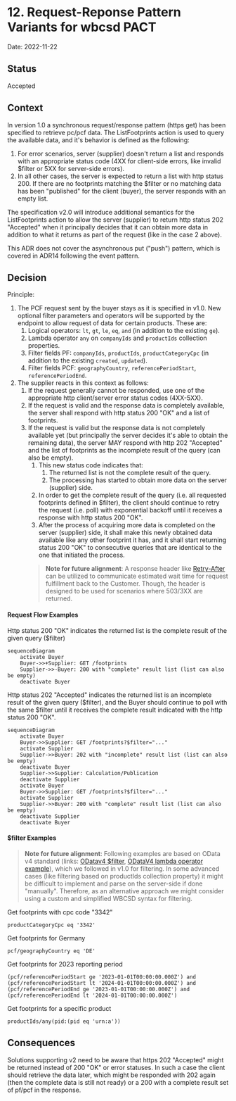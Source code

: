# 12. Request-Reponse Pattern Variants for wbcsd PACT

Date: 2022-11-22

## Status

Accepted

## Context

In version 1.0 a synchronous request/response pattern (https get) has been specified to retrieve pc/pcf data. The ListFootprints action is used to query the available data, and it's behavior is defined as the following:
1. For error scenarios, server (supplier) doesn't return a list and responds with an appropriate status code (4XX for client-side errors, like invalid $filter or 5XX for server-side errors).
2. In all other cases, the server is expected to return a list with http status 200. If there are no footprints matching the $filter or no matching data has been "published" for the client (buyer), the server responds with an empty list.

The specification v2.0 will introduce additional semantics for the ListFootprints action to allow the server (supplier) to return http status 202 "Accepted" when it principally decides that it can obtain more data in addition to what it returns as part of the request (like in the case 2 above).

This ADR does not cover the asynchronous put ("push") pattern, which is covered in ADR14 following the event pattern.

## Decision

Principle:
1.  The PCF request sent by the buyer stays as it is specified in v1.0. New optional filter parameters and operators will be supported by the endpoint to allow request of data for certain products. These are:
    1. Logical operators: `lt`, `gt`, `le`, `eq`, `and` (in addition to the existing `ge`).
    2. Lambda operator `any` on `companyIds` and `productIds` collection properties.
    3. Filter fields PF: `companyIds`, `productIds`, `productCategoryCpc` (in addition to the existing `created`, `updated`).
    4. Filter fields PCF: `geographyCountry`, `referencePeriodStart`, `referencePeriodEnd`.
2.  The supplier reacts in this context as follows:
    1. If the request generally cannot be responded, use one of the appropriate http client/server error status codes (4XX-5XX).
    2. If the request is valid and the response data is completely available, the server shall respond with http status 200 "OK" and a list of footprints.
    3. If the request is valid but the response data is not completely available yet (but principally the server decides it's able to obtain the remaining data), the server MAY respond with http 202 "Accepted" and the list of footprints as the incomplete result of the query (can also be empty). 
       1. This new status code indicates that: 
          1. The returned list is not the complete result of the query.
          2. The processing has started to obtain more data on the server (supplier) side.
       2. In order to get the complete result of the query (i.e. all requested footprints defined in $filter), the client should continue to retry the request (i.e. poll) with exponential backoff until it receives a response with http status 200 "OK".
       3. After the process of acquiring more data is completed on the server (supplier) side, it shall make this newly obtained data available like any other footprint it has, and it shall start returning status 200 "OK" to consecutive queries that are identical to the one that initiated the process.
       > **Note for future alignment**: A response header like [Retry-After](https://datatracker.ietf.org/doc/html/rfc9110#section-10.2.3) can be utilized to communicate estimated wait time for request fulfillment back to the Customer. Though, the header is designed to be used for scenarios where 503/3XX are returned.

#### Request Flow Examples
Http status 200 "OK" indicates the returned list is the complete result of the given query ($filter) 
```mermaid
sequenceDiagram
    activate Buyer
    Buyer->>+Supplier: GET /footprints
    Supplier->>-Buyer: 200 with "complete" result list (list can also be empty)
    deactivate Buyer
```

Http status 202 "Accepted" indicates the returned list is an incomplete result of the given query ($filter), and the Buyer should continue to poll with the same $filter until it receives the complete result indicated with the http status 200 "OK".
```mermaid
sequenceDiagram
    activate Buyer
    Buyer->>Supplier: GET /footprints?$filter="..."
    activate Supplier
    Supplier->>Buyer: 202 with "incomplete" result list (list can also be empty)
    deactivate Buyer
    Supplier->>Supplier: Calculation/Publication
    deactivate Supplier
    activate Buyer
    Buyer->>Supplier: GET /footprints?$filter="..."
    activate Supplier
    Supplier->>Buyer: 200 with "complete" result list (list can also be empty)
    deactivate Supplier
    deactivate Buyer
```
#### $filter Examples
> **Note for future alignment**: Following examples are based on OData v4 standard (links: [ODatav4 $filter](http://docs.oasis-open.org/odata/odata/v4.0/errata03/os/complete/part2-url-conventions/odata-v4.0-errata03-os-part2-url-conventions-complete.html#_Toc453752358), [ODataV4 lambda operator example](https://learn.microsoft.com/en-us/azure/search/search-query-odata-collection-operators#examples)), which we followed in v1.0 for filtering. In some advanced cases (like filtering based on productIds collection property) it might be difficult to implement and parse on the server-side if done "manually". Therefore, as an alternative approach we might consider using a custom and simplified WBCSD syntax for filtering.

Get footprints with cpc code "3342"
```
productCategoryCpc eq '3342'
```

Get footprints for Germany
```
pcf/geographyCountry eq 'DE'
```

Get footprints for 2023 reporting period
```
(pcf/referencePeriodStart ge '2023-01-01T00:00:00.000Z') and (pcf/referencePeriodStart lt '2024-01-01T00:00:00.000Z') and (pcf/referencePeriodEnd ge '2023-01-01T00:00:00.000Z') and (pcf/referencePeriodEnd lt '2024-01-01T00:00:00.000Z')   
```

Get footprints for a specific product
```
productIds/any(pid:(pid eq 'urn:a'))
```

## Consequences

Solutions supporting v2 need to be aware that https 202 "Accepted" might be returned instead of 200 "OK" or error statuses. In such a case the client should retrieve the data later, which might be responded with 202 again (then the complete data is still not ready) or a 200 with a complete result set of pf/pcf in the response.
